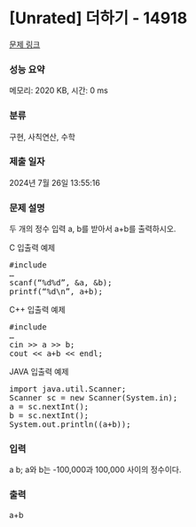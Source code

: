 # [Unrated] 더하기 - 14918 

[문제 링크](https://www.acmicpc.net/problem/14918) 

### 성능 요약

메모리: 2020 KB, 시간: 0 ms

### 분류

구현, 사칙연산, 수학

### 제출 일자

2024년 7월 26일 13:55:16

### 문제 설명

<p>두 개의 정수 입력 a, b를 받아서 a+b를 출력하시오.</p>

<p>C 입출력 예제</p>

<pre>#include <stdio.h>
…
scanf(“%d%d”, &a, &b);
printf(“%d\n”, a+b);</pre>

<p>C++ 입출력 예제</p>

<pre>#include <iostream>
…
cin >> a >> b;
cout << a+b << endl;</pre>

<p>JAVA 입출력 예제</p>

<pre>import java.util.Scanner;
Scanner sc = new Scanner(System.in);
a = sc.nextInt();
b = sc.nextInt();
System.out.println((a+b));</pre>

### 입력 

 <p>a b; a와 b는 -100,000과 100,000 사이의 정수이다.</p>

### 출력 

 <p>a+b</p>

